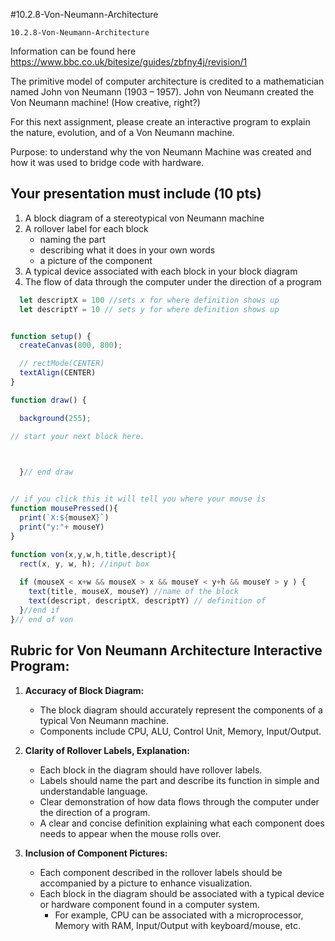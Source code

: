 #10.2.8-Von-Neumann-Architecture
```
10.2.8-Von-Neumann-Architecture
```

Information can be found here https://www.bbc.co.uk/bitesize/guides/zbfny4j/revision/1  

The primitive model of computer architecture is credited to a mathematician named John von Neumann (1903 – 1957). John von Neumann created the Von Neumann machine! (How creative, right?) 

For this next assignment, please create an interactive program to explain the nature, evolution, and  of a Von Neumann machine. 

Purpose: to understand why the von Neumann Machine was created and how it was used to bridge code with hardware.


## Your presentation must include (10 pts)
1. A block diagram of a stereotypical von Neumann machine
2. A rollover label for each block
    - naming the part
    - describing what it does in your own words
    - a picture of the component
3. A typical device associated with each block in your block diagram
4. The flow of data through the computer under the direction of a program


```javaScript
  let descriptX = 100 //sets x for where definition shows up
  let descriptY = 10 // sets y for where definition shows up


function setup() {
  createCanvas(800, 800);

  // rectMode(CENTER)
  textAlign(CENTER)
}

function draw() {

  background(255);

// start your next block here. 


  
  }// end draw 


// if you click this it will tell you where your mouse is
function mousePressed(){
  print(`X:${mouseX}`) 
  print("y:"+ mouseY)
}

function von(x,y,w,h,title,descript){
  rect(x, y, w, h); //input box
  
  if (mouseX < x+w && mouseX > x && mouseY < y+h && mouseY > y ) {
    text(title, mouseX, mouseY) //name of the block
    text(descript, descriptX, descriptY) // definition of 
  }//end if 
}// end of von

```

## Rubric for Von Neumann Architecture Interactive Program:

1. **Accuracy of Block Diagram:**
   - The block diagram should accurately represent the components of a typical Von Neumann machine.
   - Components include CPU, ALU, Control Unit, Memory, Input/Output.

2. **Clarity of Rollover Labels, Explanation:**
   - Each block in the diagram should have rollover labels.
   - Labels should name the part and describe its function in simple and understandable language.
   - Clear demonstration of how data flows through the computer under the direction of a program.
   - A clear and concise definition explaining what each component does needs to appear when the mouse rolls over. 

3. **Inclusion of Component Pictures:**
   - Each component described in the rollover labels should be accompanied by a picture to enhance visualization.
   - Each block in the diagram should be associated with a typical device or hardware component found in a computer system.
       - For example, CPU can be associated with a microprocessor, Memory with RAM, Input/Output with keyboard/mouse, etc.

